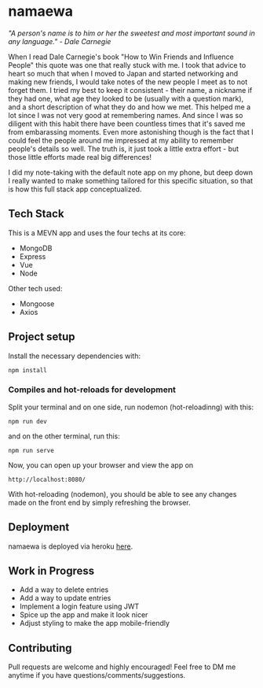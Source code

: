 # namaewa

*"A person's name is to him or her the sweetest and most important sound in any language." - Dale Carnegie*

When I read Dale Carnegie's book "How to Win Friends and Influence People" this quote was one that really stuck with me. I took that advice to heart so much that when I moved to Japan and started networking and making new friends, I would take notes of the new people I meet as to not forget them. I tried my best to keep it consistent - their name, a nickname if they had one, what age they looked to be (usually with a question mark), and a short description of what they do and how we met. This helped me a lot since I was not very good at remembering names. And since I was so diligent with this habit there have been countless times that it's saved me from embarassing moments. Even more astonishing though is the fact that I could feel the people around me impressed at my ability to remember people's details so well. The truth is, it just took a little extra effort - but those little efforts made real big differences!

I did my note-taking with the default note app on my phone, but deep down I really wanted to make something tailored for this specific situation, so that is how this full stack app conceptualized.

## Tech Stack
This is a MEVN app and uses the four techs at its core:
* MongoDB
* Express
* Vue
* Node

Other tech used:
* Mongoose
* Axios

## Project setup
Install the necessary dependencies with:
```
npm install
```

### Compiles and hot-reloads for development
Split your terminal and on one side, run nodemon (hot-reloadinng) with this:
```
npm run dev
```
and on the other terminal, run this:
```
npm run serve
```

Now, you can open up your browser and view the app on
```
http://localhost:8080/
```

With hot-reloading (nodemon), you should be able to see any changes made on the front end by simply refreshing the browser.

## Deployment
namaewa is deployed via heroku [here](https://namaewa-production.herokuapp.com/).

## Work in Progress
* Add a way to delete entries
* Add a way to update entries
* Implement a login feature using JWT
* Spice up the app and make it look nicer
* Adjust styling to make the app mobile-friendly

## Contributing
Pull requests are welcome and highly encouraged! Feel free to DM me anytime if you have questions/comments/suggestions.